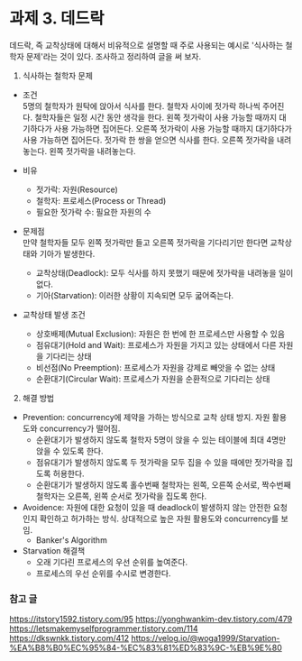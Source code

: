 # 과제 3. 데드락
데드락, 즉 교착상태에 대해서 비유적으로 설명할 때 주로 사용되는 예시로 '식사하는 철학자 문제'라는 것이 있다. 조사하고 정리하여 글을 써 보자.

1. 식사하는 철학자 문제
- 조건  
    5명의 철학자가 원탁에 앉아서 식사를 한다.
    철학자 사이에 젓가락 하나씩 주어진다.
    철학자들은 일정 시간 동안 생각을 한다.
    왼쪽 젓가락이 사용 가능할 때까지 대기하다가 사용 가능하면 집어든다.
    오른쪽 젓가락이 사용 가능할 때까지 대기하다가 사용 가능하면 집어든다.
    젓가락 한 쌍을 얻으면 식사를 한다.
    오른쪽 젓가락을 내려놓는다.
    왼쪽 젓가락을 내려놓는다.

- 비유
    - 젓가락: 자원(Resource)
    - 철학자: 프로세스(Process or Thread)
    - 필요한 젓가락 수: 필요한 자원의 수

- 문제점  
    만약 철학자들 모두 왼쪽 젓가락만 들고 오른쪽 젓가락을 기다리기만 한다면 교착상태와 기아가 발생한다.
    - 교착상태(Deadlock): 모두 식사를 하지 못했기 때문에 젓가락을 내려놓을 일이 없다.
    - 기아(Starvation): 이러한 상황이 지속되면 모두 굷어죽는다.

- 교착상태 발생 조건
    - 상호배제(Mutual Exclusion): 자원은 한 번에 한 프로세스만 사용할 수 있음
    - 점유대기(Hold and Wait): 프로세스가 자원을 가지고 있는 상태에서 다른 자원을 기다리는 상태
    - 비선점(No Preemption): 프로세스가 자원을 강제로 빼앗을 수 없는 상태
    - 순환대기(Circular Wait): 프로세스가 자원을 순환적으로 기다리는 상태

2. 해결 방법
- Prevention: concurrency에 제약을 가하는 방식으로 교착 상태 방지. 자원 활용도와 concurrency가 떨어짐.
    - 순환대기가 발생하지 않도록 철학자 5명이 앉을 수 있는 테이블에 최대 4명만 앉을 수 있도록 한다.
    - 점유대기가 발생하지 않도록 두 젓가락을 모두 집을 수 있을 때에만 젓가락을 집도록 허용한다.
    - 순환대기가 발생하지 않도록 홀수번째 철학자는 왼쪽, 오른쪽 순서로, 짝수번째 철학자는 오른쪽, 왼쪽 순서로 젓가락을 집도록 한다.
- Avoidence: 자원에 대한 요청이 있을 때 deadlock이 발생하지 않는 안전한 요청인지 확인하고 허가하는 방식. 상대적으로 높은 자원 활용도와 concurrency를 보임.
    - Banker's Algorithm
- Starvation 해결책
    - 오래 기다린 프로세스의 우선 순위를 높여준다.
    - 프로세스의 우선 순위를 수시로 변경한다.


### 참고 글
https://itstory1592.tistory.com/95
https://yonghwankim-dev.tistory.com/479
https://letsmakemyselfprogrammer.tistory.com/114
https://dkswnkk.tistory.com/412
https://velog.io/@woga1999/Starvation-%EA%B8%B0%EC%95%84-%EC%83%81%ED%83%9C-%EB%9E%80